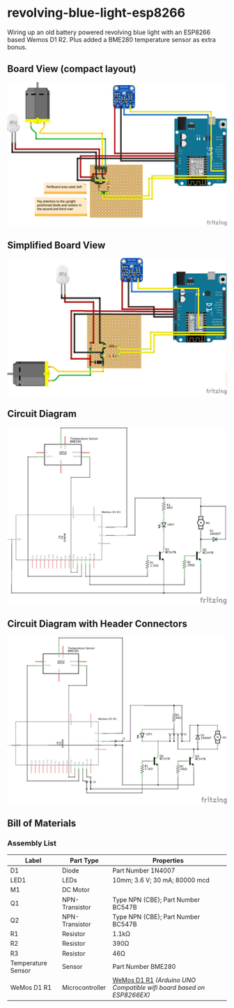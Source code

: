 # revolving-blue-light-esp8266
Wiring up an old battery powered revolving blue light with an ESP8266 based Wemos D1 R2. Plus added a BME280 temperature sensor as extra bonus.

## Board View (compact layout)
![Perfboard view](./resources/perfboard_compact_with_header_connectors.png)

## Simplified Board View
![Simplified perfboard view](./resources/perfboard_simple.png)

## Circuit Diagram
![Circuit diagram](./resources/circuit.png)

## Circuit Diagram with Header Connectors
![Circuit diagram with header connectors](./resources/circuit_with_header_connectors.png)

## Bill of Materials
### Assembly List
|Label|Part Type|Properties|
|--- |--- |--- |
|D1|Diode|Part Number 1N4007|
|LED1|LEDs|10mm; 3.6 V; 30 mA; 80000 mcd|
|M1|DC Motor|
|Q1|NPN-Transistor|Type NPN (CBE); Part Number BC547B|
|Q2|NPN-Transistor|Type NPN (CBE); Part Number BC547B|
|R1|Resistor|1.1kΩ|
|R2|Resistor|390Ω|
|R3|Resistor|46Ω|
|Temperature Sensor|Sensor|Part Number BME280|
|WeMos D1 R1|Microcontroller|[WeMos D1 R1](https://wiki.wemos.cc/products:d1:d1) *(Arduino UNO Compatible wifi board based on ESP8266EX)*|
